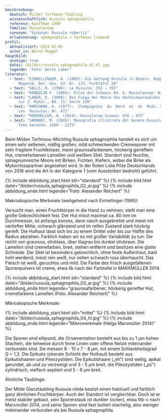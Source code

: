 ```yaml
---
beschreibung:
  deutsch: Milder Torfmoos-Täubling
  wissenschaftlich: Russula sphagnophila
  referenz: Kauffman 1909
  familie: Russulaceae
  synonym: "Synonym: Russula robertii"
  erlaeuterung: sphagnophila = Torfmoos liebend
profil:
  aktualisiert: 2024-02-05
  autor_in: Bernd Miggel
hauptbild:
  anzeige: true
  datei: /bilder/russula_sphagnophila_01_dl.jpg
  legende: "Foto: Doris Laber"
literatur:
  - text: "EINHELLINGER, A. (1985): Die Gattung Russula in Bayern. Hoppea, Denkschr.
      Regensb. Bot. Ges. 43: Nr. 133, Farbtafel 28"
  - text: "GALLI, R. (1996): Le Russule: 352 – 353"
  - text: "KRÄNZLIN F. (2005): Pilze der Schweiz Bd. 6, Russulaceae: Nr. 202"
  - text: "LABER, D. (2009): Die Funga der Moore des Hochschwarzwaldes. – Beiheft
      zur Z. Mykol., Bd. 11: Seite 120"
  - text: "MARCHAND, A. (1977):  Champignons  du  Nord  et  du  Midi. 5.
      Les  Russules: Nr. 471"
  - text: "MARXMÜLLER, H. (2014): Russularum Icones: 474 – 475"
  - text: "SARNARI, M. (2005): Monografia illustrata del Genere Russula in Europa,
      Tomo Secondo: 1269 - 1275"
---
```

Beim Milden Torfmoos-Milchling Russula sphagnophila handelt es sich um einen sehr seltenen, mäßig großen, mild schmeckenden Cremesporer mit sehr fragilem Fruchtkörper, meist graurosafarbenem, höckerig gerieftem Hut, cremefarbenen Lamellen und weißem Stiel. Standort sind feuchte, sphagnumreiche Moore mit Birken, Fichten, Kiefern, wobei die Birke als Mykorrhizapartner angesehen wird. In der Roten Liste Pilze Deutschlands von 2016 wird die Art in der Kategorie 1 (vom Aussterben bedroht) geführt.

{% include abbildung_start.html stil="standard" %}
{% include bild.html datei="/bilder/russula_sphagnophila_02_ar.jpg" %}
{% include abbildung_ende.html legende="Foto: Alexander Reichert" %}

Makroskopische Merkmale (weitgehend nach Einhellinger (1985):

Versucht man, einen Fruchtkörper in die Hand zu nehmen, stellt man eine große Gebrechlichkeit fest. Der Hut misst maximal ca. 80 mm im Durchmesser, ist anfangs konvex, dann rasch ausgebreitet und meist mit vertiefter Mitte, schwach glänzend und im reifen Zustand stark höckrig gerieft. Die Huthaut lässt sich bis zu einem Drittel oder bis zur Hälfte des Radius abziehen. Farblich haben wir es mit großer Variabilität zu tun: Sie reicht von graurosa, olivblass, über lilagrau bis dunkel olivbraun. Die Lamellen sind cremefarben, breit, stehen entfernt und besitzen eine glatte Schneide. Der Stiel ist besonders gebrechlich, ohne feste Außenhaut, bald hohl werdend, meist rein weiß, nur selten schwach rosa überhaucht. Das Fleisch ist weiß, geruchlos und mild. Die Farbe des frisch ausgefallenen Sporenpulvers ist creme, etwa IIb nach der Farbtafel in MARXMÜLLER 2014.

{% include abbildung_start.html stil="standard" %}
{% include bild.html datei="/bilder/russula_sphagnophila_03_ar.jpg" %}
{% include abbildung_ende.html legende="graurosafarbener, höckerig geriefter Hut, cremefarbene Lamellen (Foto: Alexander Reichert)" %}

Mikroskopische Merkmale:

{% include abbildung_start.html stil="mittel" %}
{% include bild.html datei="/bilder/russula_sphagnophila_04_hl.jpg" %}
{% include abbildung_ende.html legende="Mikromerkmale (Helga Marxmüller 2014)" %}

Die Sporen sind ellipsoid, die Ornamentation besteht aus bis zu 1 µm hohen Stacheln, die teilweise durch feine Linien oder offene Netze miteinander verbunden sind. Sie messen 8 - 10 x 7 - 8 µm, mit einem Schlankheitsgrad Q = 1,2. Die Epikutis (oberste Schicht der Huthaut) besteht aus Epikutishaaren und Pileozystiden. Die Epikutishaare („eh“) sind wellig, apikal gerundet, ab und zu verzweigt und 3 - 5 µm breit, die Pileozystiden („pz“) zylindrisch, vielfach septiert und 5 - 8  µm breit.

Ähnliche Täublinge:

Der Milde Glanztäubling Russula nitida besitzt einen habituell und farblich ganz ähnlichen Fruchtkörper. Auch der Standort ist vergleichbar. Doch ist er meist stabiler gebaut, sein Sporenstaub ist dunkler (ocker), etwa IIIb-c nach Marxmüller 2014, und seine Sporen sind fast isoliert stachelig, also weniger miteinander verbunden als bei Russula sphagnophila.
